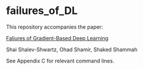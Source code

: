 # failures_of_DL

This repository accompanies the paper:

[Faliures of Gradient-Based Deep Learning](https://arxiv.org/abs/1703.07950)

Shai Shalev-Shwartz, Ohad Shamir, Shaked Shammah

See Appendix C for relevant command lines. 
